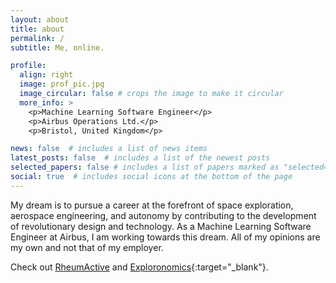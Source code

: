 ```yaml
---
layout: about
title: about
permalink: /
subtitle: Me, online.

profile:
  align: right
  image: prof_pic.jpg
  image_circular: false # crops the image to make it circular
  more_info: >
    <p>Machine Learning Software Engineer</p>
    <p>Airbus Operations Ltd.</p>
    <p>Bristol, United Kingdom</p>

news: false  # includes a list of news items
latest_posts: false  # includes a list of the newest posts
selected_papers: false # includes a list of papers marked as "selected={true}"
social: true  # includes social icons at the bottom of the page
---
```


My dream is to pursue a career at the forefront of space exploration, aerospace engineering, and autonomy by contributing to the development of revolutionary design and technology. As a Machine Learning Software Engineer at Airbus, I am working towards this dream. All of my opinions are my own and not that of my employer.

Check out [RheumActive](https://patrickcap.github.io/projects/rheumactive/) and [Exploronomics](https://patrickcap.github.io/exploronomics/){:target="_blank"}.
